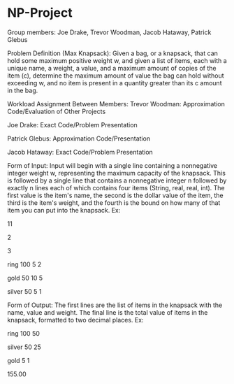 # NP-Project
Group members: Joe Drake, Trevor Woodman, Jacob Hataway, Patrick Glebus

Problem Definition (Max Knapsack):
Given a bag, or a knapsack, that can hold some maximum positive weight w, and given a list of items, each with a unique name, a weight, a value, and a maximum amount of copies of the item (c), determine the maximum amount of value the bag can hold without exceeding w, and no item is present in a quantity greater than its c amount in the bag.
 
Workload Assignment Between Members:
Trevor Woodman: Approximation Code/Evaluation of Other Projects

Joe Drake: Exact Code/Problem Presentation

Patrick Glebus: Approximation Code/Presentation

Jacob Hataway: Exact Code/Problem Presentation

Form of Input:
Input will begin with a single line containing a nonnegative integer weight w, representing the maximum capacity of the knapsack. This is followed by a single line that contains a nonnegative integer n followed by exactly n lines each of which contains four items (String, real, real, int).  The first value is the item's name, the second is the dollar value of the item, the third is the item's weight, and the fourth is the bound on how many of that item you can put into the knapsack.
Ex:

11

2

3

ring 100 5 2

gold 50 10 5

silver 50 5 1


Form of Output:
The first lines are the list of items in the knapsack with the name, value and weight. The final line is the total value of items in the knapsack, formatted to two decimal places.
Ex:

ring 100 50

silver 50 25

gold 5 1 

155.00

